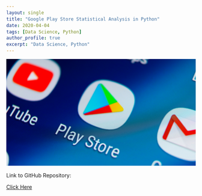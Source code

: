```yaml
---
layout: single
title: "Google Play Store Statistical Analysis in Python"
date: 2020-04-04
tags: [Data Science, Python]
author_profile: true
excerpt: "Data Science, Python"
---
```

![Google Play Store](/images/googleplay.jpg "Google Play Store Statistical Analysis in Python")

Link to GitHub Repository:

[Click Here](https://github.com/davidsuffolk/Google-Play-Store-Reviews-Statistical-Analysis)
